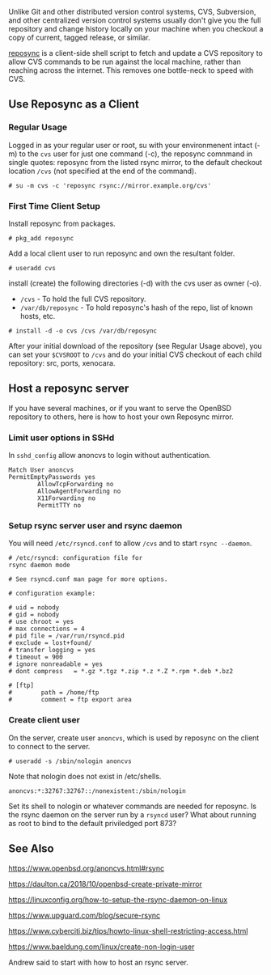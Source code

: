 Unlike Git and other distributed version control systems, CVS,
Subversion, and other centralized version control systems usually
don't give you the full repository and change history locally on your
machine when you checkout a copy of current, tagged release, or similar.

[reposync](https://github.com/sthen/reposync) is a client-side shell
script to fetch and update a CVS repository to allow CVS commands to
be run against the local machine, rather than reaching across the
internet. This removes one bottle-neck to speed with CVS.

## Use Reposync as a Client

### Regular Usage

Logged in as your regular user or root, su with your environmenent
intact (-m) to the `cvs` user for just
one command (-c), the reposync comnmand in single quotes: reposync
from the listed rsync mirror, to the default checkout location `/cvs`
(not specified at the end of the command).

```
# su -m cvs -c 'reposync rsync://mirror.example.org/cvs'
```

### First Time Client Setup

Install reposync from packages.

```
# pkg_add reposync
```

Add a local client user to run reposync and own the resultant folder.

```
# useradd cvs
```

install (create) the following directories (-d) with the cvs user as
owner (-o).

- `/cvs` - To hold the full CVS repository.
- `/var/db/reposync` - To hold reposync's hash of the repo, list of
  known hosts, etc.

```
# install -d -o cvs /cvs /var/db/reposync
```

After your initial download of the repository (see Regular Usage
above), you can set your `$CVSROOT` to `/cvs` and do your initial CVS
checkout of each child repository: src, ports, xenocara.

## Host a reposync server

If you have several machines, or if you want to serve the OpenBSD
repository to others, here is how to host your own Reposync mirror.


### Limit user options in SSHd

In `sshd_config` allow anoncvs to login without authentication.

```
Match User anoncvs
PermitEmptyPasswords yes
		AllowTcpForwarding no
		AllowAgentForwarding no
		X11Forwarding no
		PermitTTY no
```

### Setup rsync server user and rsync daemon

You will need `/etc/rsyncd.conf` to allow `/cvs` and to start `rsync --daemon`.

```
# /etc/rsyncd: configuration file for
rsync daemon mode

# See rsyncd.conf man page for more options.

# configuration example:

# uid = nobody
# gid = nobody
# use chroot = yes
# max connections = 4
# pid file = /var/run/rsyncd.pid
# exclude = lost+found/
# transfer logging = yes
# timeout = 900
# ignore nonreadable = yes
# dont compress   = *.gz *.tgz *.zip *.z *.Z *.rpm *.deb *.bz2

# [ftp]
#        path = /home/ftp
#        comment = ftp export area
```


### Create client user

On the server, create user `anoncvs`, which is used by reposync on the
client to connect to the server.

```
# useradd -s /sbin/nologin anoncvs
```

Note that nologin does not exist in /etc/shells.

```
anoncvs:*:32767:32767::/nonexistent:/sbin/nologin
```

Set its shell to nologin or whatever commands are needed for reposync.
Is the rsync daemon on the server run by a `rsyncd` user? What about
running as root to bind to the default priviledged port 873?


## See Also

<https://www.openbsd.org/anoncvs.html#rsync>

<https://daulton.ca/2018/10/openbsd-create-private-mirror>

<https://linuxconfig.org/how-to-setup-the-rsync-daemon-on-linux>

<https://www.upguard.com/blog/secure-rsync>

<https://www.cyberciti.biz/tips/howto-linux-shell-restricting-access.html>

<https://www.baeldung.com/linux/create-non-login-user>

Andrew said to start with how to host an rsync server.



